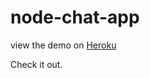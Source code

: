 # node-chat-app
view the demo on <a href="https://cryptic-cliffs-86302.herokuapp.com" target="_blank">Heroku</a>

Check it out.
